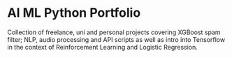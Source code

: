 # AI ML Python Portfolio
Collection of freelance, uni and personal projects covering XGBoost spam filter; NLP, audio processing and API scripts as well as intro into Tensorflow in the context of Reinforcement Learning and Logistic Regression.
